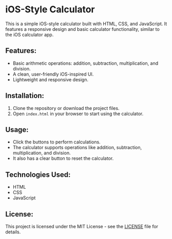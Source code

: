 # iOS-Style Calculator

This is a simple iOS-style calculator built with HTML, CSS, and JavaScript. It features a responsive design and basic calculator functionality, similar to the iOS calculator app.

## Features:
- Basic arithmetic operations: addition, subtraction, multiplication, and division.
- A clean, user-friendly iOS-inspired UI.
- Lightweight and responsive design.

## Installation:
1. Clone the repository or download the project files.
2. Open `index.html` in your browser to start using the calculator.

## Usage:
- Click the buttons to perform calculations.
- The calculator supports operations like addition, subtraction, multiplication, and division.
- It also has a clear button to reset the calculator.

## Technologies Used:
- HTML
- CSS
- JavaScript

## License:
This project is licensed under the MIT License - see the [LICENSE](LICENSE) file for details.
